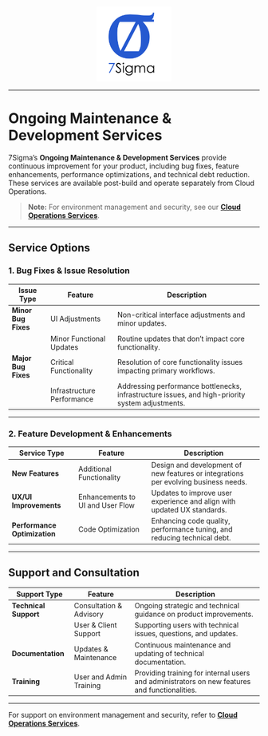 <div align="center" style="mb-1">
    <img src="./logo.png" alt="Logo" width="150px"/>
</div>

---
# Ongoing Maintenance & Development Services

7Sigma’s **Ongoing Maintenance & Development Services** provide continuous improvement for your product, including bug fixes, feature enhancements, performance optimizations, and technical debt reduction. These services are available post-build and operate separately from Cloud Operations.

> **Note:** For environment management and security, see our [**Cloud Operations Services**](./CloudOps.md).

---

## Service Options

### 1. Bug Fixes & Issue Resolution

| **Issue Type**               | **Feature**                               | **Description**                                                                                       |
|------------------------------|-------------------------------------------|-------------------------------------------------------------------------------------------------------|
| **Minor Bug Fixes**          | UI Adjustments                            | Non-critical interface adjustments and minor updates.                                                 |
|                              | Minor Functional Updates                  | Routine updates that don’t impact core functionality.                                                 |
| **Major Bug Fixes**          | Critical Functionality                    | Resolution of core functionality issues impacting primary workflows.                                 |
|                              | Infrastructure Performance                | Addressing performance bottlenecks, infrastructure issues, and high-priority system adjustments.       |

---

### 2. Feature Development & Enhancements

| **Service Type**             | **Feature**                               | **Description**                                                                                       |
|------------------------------|-------------------------------------------|-------------------------------------------------------------------------------------------------------|
| **New Features**             | Additional Functionality                  | Design and development of new features or integrations per evolving business needs.                   |
| **UX/UI Improvements**       | Enhancements to UI and User Flow          | Updates to improve user experience and align with updated UX standards.                               |
| **Performance Optimization** | Code Optimization                         | Enhancing code quality, performance tuning, and reducing technical debt.                              |

---

## Support and Consultation

| **Support Type**             | **Feature**                               | **Description**                                                                                       |
|------------------------------|-------------------------------------------|-------------------------------------------------------------------------------------------------------|
| **Technical Support**        | Consultation & Advisory                   | Ongoing strategic and technical guidance on product improvements.                                     |
|                              | User & Client Support                     | Supporting users with technical issues, questions, and updates.                                       |
| **Documentation**            | Updates & Maintenance                     | Continuous maintenance and updating of technical documentation.                                        |
| **Training**                 | User and Admin Training                   | Providing training for internal users and administrators on new features and functionalities.         |

---

For support on environment management and security, refer to [**Cloud Operations Services**](#).
